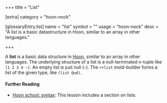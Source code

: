+++
title = "List"

[extra]
category = "hoon-nock"

[glossaryEntry.list]
name = "list"
symbol = ""
usage = "hoon-nock"
desc = "A list is a basic datastructure in Hoon, similar to an array in other languages."

+++

A **list** is a basic data structure in [Hoon](/glossary/hoon), similar to an array in other languages. The underlying structure of a list is a null-terminated n-tuple like `[1 2 3 4 ~]`. An empty list is just null (`~`). The `++list` mold-builder forms a list of the given type, like `(list @ud)`.

#### Further Reading

- [Hoon school: syntax](/courses/hoon-school/B-syntax#lists): This lesson includes a section on lists.
